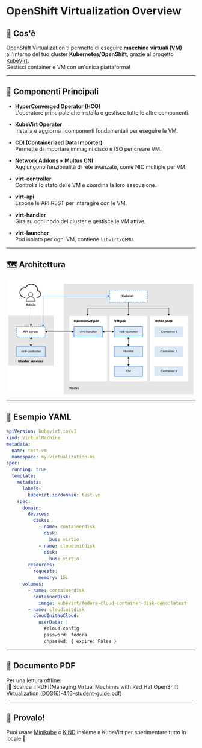 
# OpenShift Virtualization Overview

## 📌 Cos'è

OpenShift Virtualization ti permette di eseguire **macchine virtuali (VM)** all'interno del tuo cluster **Kubernetes/OpenShift**, grazie al progetto [KubeVirt](https://kubevirt.io/).  
Gestisci container e VM con un'unica piattaforma!

---

## 🧱 Componenti Principali

- **HyperConverged Operator (HCO)**  
  L'operatore principale che installa e gestisce tutte le altre componenti.

- **KubeVirt Operator**  
  Installa e aggiorna i componenti fondamentali per eseguire le VM.

- **CDI (Containerized Data Importer)**  
  Permette di importare immagini disco e ISO per creare VM.

- **Network Addons + Multus CNI**  
  Aggiungono funzionalità di rete avanzate, come NIC multiple per VM.

- **virt-controller**  
  Controlla lo stato delle VM e coordina la loro esecuzione.

- **virt-api**  
  Espone le API REST per interagire con le VM.

- **virt-handler**  
  Gira su ogni nodo del cluster e gestisce le VM attive.

- **virt-launcher**  
  Pod isolato per ogni VM, contiene `libvirt/QEMU`.

---

## 🗺️ Architettura

![OpenShift Virtualization Architecture](openshift_virtualization_architecture.png)

---

## 🧾 Esempio YAML

```yaml
apiVersion: kubevirt.io/v1
kind: VirtualMachine
metadata:
  name: test-vm
  namespace: my-virtualization-ns
spec:
  running: true
  template:
    metadata:
      labels:
        kubevirt.io/domain: test-vm
    spec:
      domain:
        devices:
          disks:
            - name: containerdisk
              disk:
                bus: virtio
            - name: cloudinitdisk
              disk:
                bus: virtio
        resources:
          requests:
            memory: 1Gi
      volumes:
        - name: containerdisk
          containerDisk:
            image: kubevirt/fedora-cloud-container-disk-demo:latest
        - name: cloudinitdisk
          cloudInitNoCloud:
            userData: |
              #cloud-config
              password: fedora
              chpasswd: { expire: False }
```

---

## 📘 Documento PDF

Per una lettura offline:  
[📄 Scarica il PDF](Managing Virtual Machines with Red Hat OpenShift Virtualization (DO316)-4.16-student-guide.pdf)

---

## 🧪 Provalo!

Puoi usare [Minikube](https://minikube.sigs.k8s.io/) o [KIND](https://kind.sigs.k8s.io/) insieme a KubeVirt per sperimentare tutto in locale 🚀
